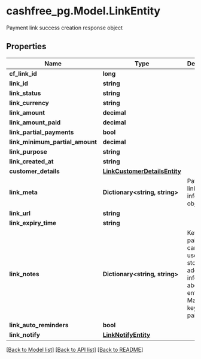 # cashfree_pg.Model.LinkEntity
Payment link success creation response object

## Properties

Name | Type | Description | Notes
------------ | ------------- | ------------- | -------------
**cf_link_id** | **long** |  | [optional] 
**link_id** | **string** |  | [optional] 
**link_status** | **string** |  | [optional] 
**link_currency** | **string** |  | [optional] 
**link_amount** | **decimal** |  | [optional] 
**link_amount_paid** | **decimal** |  | [optional] 
**link_partial_payments** | **bool** |  | [optional] 
**link_minimum_partial_amount** | **decimal** |  | [optional] 
**link_purpose** | **string** |  | [optional] 
**link_created_at** | **string** |  | [optional] 
**customer_details** | [**LinkCustomerDetailsEntity**](LinkCustomerDetailsEntity.md) |  | [optional] 
**link_meta** | **Dictionary&lt;string, string&gt;** | Payment link meta information object. | [optional] 
**link_url** | **string** |  | [optional] 
**link_expiry_time** | **string** |  | [optional] 
**link_notes** | **Dictionary&lt;string, string&gt;** | Key-value pair that can be used to store additional information about the entity. Maximum 5 key-value pairs | [optional] 
**link_auto_reminders** | **bool** |  | [optional] 
**link_notify** | [**LinkNotifyEntity**](LinkNotifyEntity.md) |  | [optional] 

[[Back to Model list]](../README.md#documentation-for-models) [[Back to API list]](../README.md#documentation-for-api-endpoints) [[Back to README]](../README.md)

